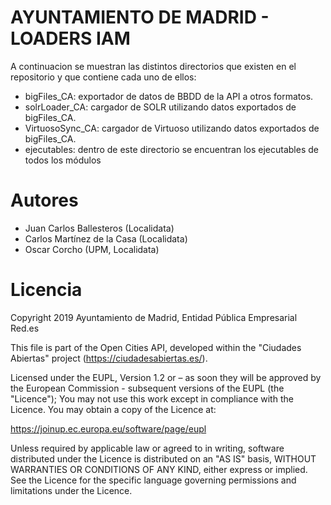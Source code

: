 # AYUNTAMIENTO DE MADRID - LOADERS IAM

A continuacion se muestran las distintos directorios que existen en el repositorio y que contiene cada uno de ellos:

 - bigFiles_CA: exportador de datos de BBDD de la API a otros formatos.
 - solrLoader_CA: cargador de SOLR utilizando datos exportados de bigFiles_CA.
 - VirtuosoSync_CA: cargador de Virtuoso utilizando datos exportados de bigFiles_CA.
 - ejecutables: dentro de este directorio se encuentran los ejecutables de todos los módulos


# Autores
 - Juan Carlos Ballesteros (Localidata)
 - Carlos Martínez de la Casa (Localidata)
 - Oscar Corcho (UPM, Localidata)
 

# Licencia
Copyright 2019 Ayuntamiento de Madrid, Entidad Pública Empresarial Red.es

This file is part of the Open Cities API, developed within the "Ciudades Abiertas" project (https://ciudadesabiertas.es/).

Licensed under the EUPL, Version 1.2 or – as soon they will be approved by the European Commission - subsequent versions of the EUPL (the "Licence");
You may not use this work except in compliance with the Licence.
You may obtain a copy of the Licence at:

https://joinup.ec.europa.eu/software/page/eupl

Unless required by applicable law or agreed to in writing, software distributed under the Licence is distributed on an "AS IS" basis,
WITHOUT WARRANTIES OR CONDITIONS OF ANY KIND, either express or implied.
See the Licence for the specific language governing permissions and limitations under the Licence.